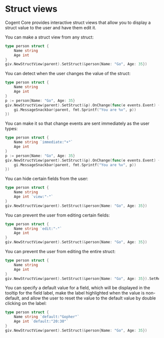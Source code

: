 # Struct views

Cogent Core provides interactive struct views that allow you to display a struct value to the user and have them edit it.

You can make a struct view from any struct:

```Go
type person struct {
    Name string
    Age int
}
giv.NewStructView(parent).SetStruct(&person{Name: "Go", Age: 35})
```

You can detect when the user changes the value of the struct:

```Go
type person struct {
    Name string
    Age int
}
p := person{Name: "Go", Age: 35}
giv.NewStructView(parent).SetStruct(&p).OnChange(func(e events.Event) {
    gi.MessageSnackbar(parent, fmt.Sprintf("You are %v", p))
})
```

You can make it so that change events are sent immediately as the user types:

```Go
type person struct {
    Name string `immediate:"+"`
    Age int
}
p := person{Name: "Go", Age: 35}
giv.NewStructView(parent).SetStruct(&p).OnChange(func(e events.Event) {
    gi.MessageSnackbar(parent, fmt.Sprintf("You are %v", p))
})
```

You can hide certain fields from the user:

```Go
type person struct {
    Name string
    Age int `view:"-"`
}
giv.NewStructView(parent).SetStruct(&person{Name: "Go", Age: 35})
```

You can prevent the user from editing certain fields:

```Go
type person struct {
    Name string `edit:"-"`
    Age int
}
giv.NewStructView(parent).SetStruct(&person{Name: "Go", Age: 35})
```

You can prevent the user from editing the entire struct:

```Go
type person struct {
    Name string
    Age int
}
giv.NewStructView(parent).SetStruct(&person{Name: "Go", Age: 35}).SetReadOnly(true)
```

You can specify a default value for a field, which will be displayed in the tooltip for the field label, make the label highlighted when the value is non-default, and allow the user to reset the value to the default value by double clicking on the label:

```Go
type person struct {
    Name string `default:"Gopher"`
    Age int `default:"20:30"`
}
giv.NewStructView(parent).SetStruct(&person{Name: "Go", Age: 35})
```
